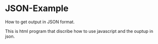 # JSON-Example

How to get output in JSON format.

This is html program that discribe how to use javascript and the ouptup in json.